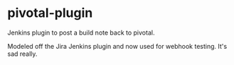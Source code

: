 pivotal-plugin
===============

Jenkins plugin to post a build note back to pivotal. 

Modeled off the Jira Jenkins plugin and now used for webhook testing. It's sad really.
